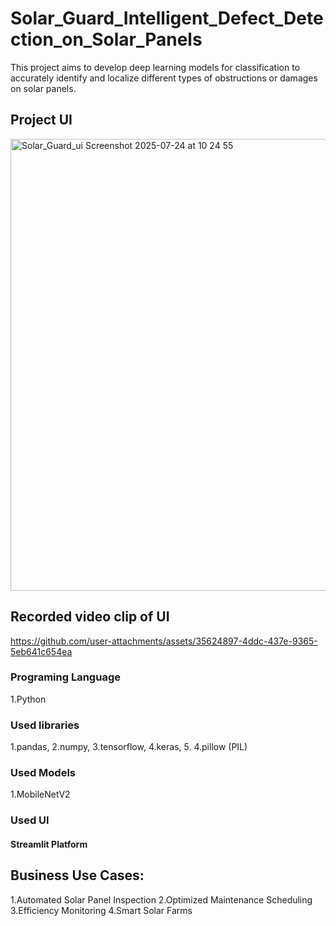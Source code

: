 # Solar_Guard_Intelligent_Defect_Detection_on_Solar_Panels
This project aims to develop deep learning models for classification to accurately identify and localize different types of obstructions or damages on solar panels.

## Project UI
<img width="1431" height="723" alt="Solar_Guard_ui Screenshot 2025-07-24 at 10 24 55" src="https://github.com/user-attachments/assets/ed2b302f-7257-4221-8d19-a080fc014878" />


## Recorded video clip of UI



https://github.com/user-attachments/assets/35624897-4ddc-437e-9365-5eb641c654ea



### Programing Language
1.Python

### Used libraries
1.pandas, 2.numpy, 3.tensorflow, 4.keras, 5. 4.pillow (PIL)

### Used Models
1.MobileNetV2

### Used UI
#### Streamlit Platform

## Business Use Cases:

1.Automated Solar Panel Inspection
2.Optimized Maintenance Scheduling
3.Efficiency Monitoring
4.Smart Solar Farms
